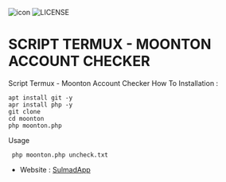 ![icon](https://user-images.githubusercontent.com/88274078/133227263-25ae52b3-c07c-4c50-aa0a-242de9be38a3.jpg)
![LICENSE](https://github.com/sulmadofficial/sulmad/blob/68635b4d5b7eb9db0ee00a83c03c0953f62befca/LICENSE)
# SCRIPT TERMUX - MOONTON ACCOUNT CHECKER
Script Termux - Moonton Account Checker
How To Installation :
```
apt install git -y
apr install php -y
git clone 
cd moonton
php moonton.php
```

Usage
```
 php moonton.php uncheck.txt
```

- Website : [SulmadApp](https://sulmadapp.web.app)

